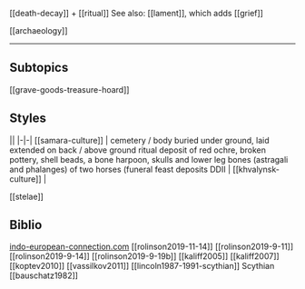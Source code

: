 [[death-decay]] + [[ritual]]
See also: [[lament]], which adds [[grief]]

[[archaeology]]
***


## Subtopics
[[grave-goods-treasure-hoard]]


## Styles
||
|-|-|
[[samara-culture]] | cemetery / body buried under ground, laid extended on back / above ground ritual deposit of red ochre, broken pottery, shell beads, a bone harpoon, skulls and lower leg bones (astragali and phalanges) of two horses (funeral feast deposits
DDII | 
[[khvalynsk-culture]] |  

[[stelae]]

## Biblio
[indo-european-connection.com](https://www.indo-european-connection.com/religion/customs/burials)
[[rolinson2019-11-14]]
[[rolinson2019-9-11]]
[[rolinson2019-9-14]]
[[rolinson2019-9-19b]]
[[kaliff2005]]
[[kaliff2007]]
[[koptev2010]]
[[vassilkov2011]]
[[lincoln1987-1991-scythian]] Scythian
[[bauschatz1982]]